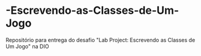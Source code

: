 # -Escrevendo-as-Classes-de-Um-Jogo
Repositório para entrega do desafio "Lab Project:  Escrevendo as Classes de Um Jogo" na DIO
